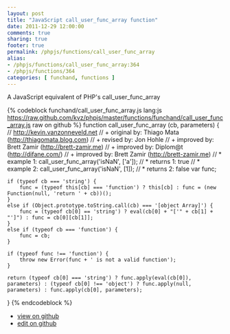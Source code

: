 ```yaml
---
layout: post
title: "JavaScript call_user_func_array function"
date: 2011-12-29 12:00:00
comments: true
sharing: true
footer: true
permalink: /phpjs/functions/call_user_func_array
alias:
- /phpjs/functions/call_user_func_array:364
- /phpjs/functions/364
categories: [ funchand, functions ]
---
```

A JavaScript equivalent of PHP's call_user_func_array
<!-- more -->
{% codeblock funchand/call_user_func_array.js lang:js https://raw.github.com/kvz/phpjs/master/functions/funchand/call_user_func_array.js raw on github %}
function call_user_func_array (cb, parameters) {
    // http://kevin.vanzonneveld.net
    // +   original by: Thiago Mata (http://thiagomata.blog.com)
    // +   revised  by: Jon Hohle
    // +   improved by: Brett Zamir (http://brett-zamir.me)
    // +   improved by: Diplom@t (http://difane.com/)
    // +   improved by: Brett Zamir (http://brett-zamir.me)
    // *     example 1: call_user_func_array('isNaN', ['a']);
    // *     returns 1: true
    // *     example 2: call_user_func_array('isNaN', [1]);
    // *     returns 2: false
    var func;

    if (typeof cb === 'string') {
        func = (typeof this[cb] === 'function') ? this[cb] : func = (new Function(null, 'return ' + cb))();
    }
    else if (Object.prototype.toString.call(cb) === '[object Array]') {
        func = (typeof cb[0] == 'string') ? eval(cb[0] + "['" + cb[1] + "']") : func = cb[0][cb[1]];
    }
    else if (typeof cb === 'function') {
        func = cb;
    }

    if (typeof func !== 'function') {
        throw new Error(func + ' is not a valid function');
    }

    return (typeof cb[0] === 'string') ? func.apply(eval(cb[0]), parameters) : (typeof cb[0] !== 'object') ? func.apply(null, parameters) : func.apply(cb[0], parameters);
}
{% endcodeblock %}
<ul>
 <li><a href="https://github.com/kvz/phpjs/blob/master/functions/funchand/call_user_func_array.js">view on github</a></li>
 <li><a href="https://github.com/kvz/phpjs/edit/master/functions/funchand/call_user_func_array.js">edit on github</a></li>
</ul>
